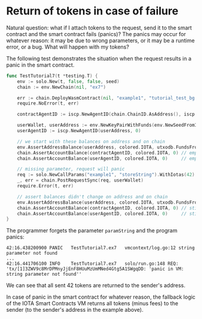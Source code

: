 # Return of tokens in case of failure

Natural question: what if I attach tokens to the request, send it to the smart
contract and the smart contract fails (panics)? The panics may occur for
whatever reason: it may be due to wrong parameters, or it may be a runtime
error, or a bug. What will happen with my tokens?

The following test demonstrates the situation when the request results in a
panic in the smart contract.

```go
func TestTutorial7(t *testing.T) {
	env := solo.New(t, false, false, seed)
	chain := env.NewChain(nil, "ex7")

	err := chain.DeployWasmContract(nil, "example1", "tutorial_test_bg.wasm")
	require.NoError(t, err)

	contractAgentID := iscp.NewAgentID(chain.ChainID.AsAddress(), iscp.Hn("example1"))

	userWallet, userAddress := env.NewKeyPairWithFunds(env.NewSeedFromIndex(5))
	userAgentID := iscp.NewAgentID(userAddress, 0)

	// we start with these balances on address and on chain
	env.AssertAddressBalance(userAddress, colored.IOTA, utxodb.FundsFromFaucetAmount)
	chain.AssertAccountBalance(contractAgentID, colored.IOTA, 0) // empty
	chain.AssertAccountBalance(userAgentID, colored.IOTA, 0)     // empty

	// missing parameter, request will panic
	req := solo.NewCallParams("example1", "storeString").WithIotas(42)
	_, err = chain.PostRequestSync(req, userWallet)
	require.Error(t, err)

	// assert balances didn't change on address and on chain
	env.AssertAddressBalance(userAddress, colored.IOTA, utxodb.FundsFromFaucetAmount)
	chain.AssertAccountBalance(contractAgentID, colored.IOTA, 0) // still empty
	chain.AssertAccountBalance(userAgentID, colored.IOTA, 0)     // still empty
}
```   

The programmer forgets the parameter `paramString` and the program panics:

```
42:16.438200900	PANIC	TestTutorial7.ex7	vmcontext/log.go:12	string parameter not found
...
42:16.441706100	INFO	TestTutorial7.ex7	solo/run.go:148	REQ: 'tx/[1]3ZWV9c8MrDPMnyJjEnF8HUuMzUmMNed4Gtg5A1SWgqDD: 'panic in VM: string parameter not found''
```

We can see that all sent 42 tokens are returned to the sender's address.

In case of panic in the smart contract for whatever reason, the fallback logic of the IOTA Smart Contracts VM
 returns all tokens (minus fees) to the sender (to the sender's address in the example above).